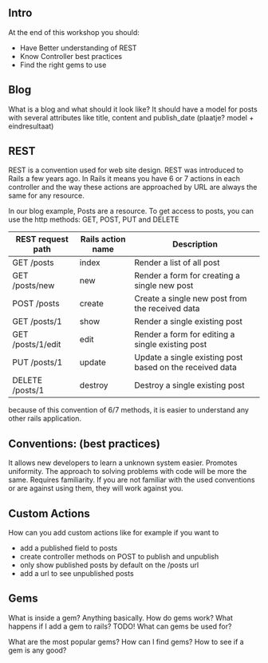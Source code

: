 Intro
---------------------
At the end of this workshop you should:

- Have Better understanding of REST
- Know Controller best practices
- Find the right gems to use

Blog
----------------
What is a blog and what should it look like? It should have a model for posts with several attributes like title, content and publish_date
(plaatje? model + eindresultaat)

REST
-------------------
REST is a convention used for web site design. REST was introduced to Rails a few years ago. In Rails it means you have 6 or 7 actions in each controller and the way these actions are approached by URL are always the same for any resource. 

In our blog example, Posts are a resource. To get access to posts, you can use the http methods: GET, POST, PUT and DELETE

REST request path 	| Rails action name | Description 
--------------------|-------------------|------------- 
GET /posts 			    | index 			      | Render a list of all post 
GET /posts/new 		  | new 				      | Render a form for creating a single new post 
POST /posts 		    | create 			      | Create a single new post from the received data 
GET /posts/1 		    | show 				      | Render a single existing post 
GET /posts/1/edit 	| edit 				      | Render a form for editing a single existing post 
PUT /posts/1 		    | update 			      | Update a single existing post based on the received data 
DELETE /posts/1 	  | destroy 			    | Destroy a single existing post 

because of this convention of 6/7 methods, it is easier to understand any other rails application.

Conventions: (best practices)
---------------------------
It allows new developers to learn a unknown system easier.
Promotes uniformity. The approach to solving problems with code will be more the same.
Requires familiarity. If you are not familiar with the used conventions or are against using them, they will work against you.

Custom Actions
----------------------
How can you add custom actions like for example if you want to 
- add a published field to posts
- create controller methods on POST to publish and unpublish
- only show published posts by default on the /posts url
- add a url to see unpublished posts

Gems
--------------------
What is inside a gem? Anything basically. 
How do gems work? What happens if I add a gem to rails? TODO!
What can gems be used for? 

What are the most popular gems? How can I find gems? How to see if a gem is any good? 
